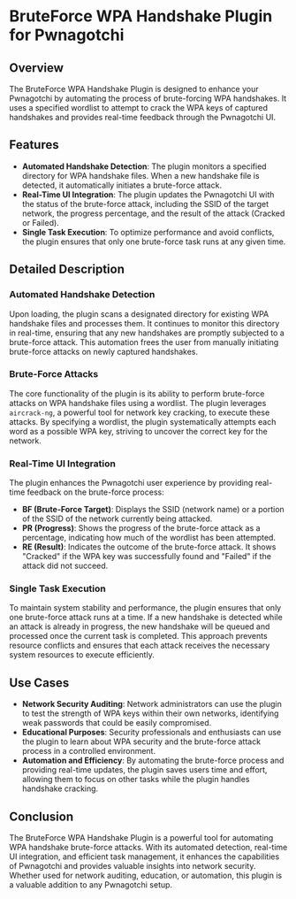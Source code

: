 # BruteForce WPA Handshake Plugin for Pwnagotchi

## Overview

The BruteForce WPA Handshake Plugin is designed to enhance your Pwnagotchi by automating the process of brute-forcing WPA handshakes. It uses a specified wordlist to attempt to crack the WPA keys of captured handshakes and provides real-time feedback through the Pwnagotchi UI.

## Features

- **Automated Handshake Detection**: The plugin monitors a specified directory for WPA handshake files. When a new handshake file is detected, it automatically initiates a brute-force attack.
- **Real-Time UI Integration**: The plugin updates the Pwnagotchi UI with the status of the brute-force attack, including the SSID of the target network, the progress percentage, and the result of the attack (Cracked or Failed).
- **Single Task Execution**: To optimize performance and avoid conflicts, the plugin ensures that only one brute-force task runs at any given time.

## Detailed Description

### Automated Handshake Detection

Upon loading, the plugin scans a designated directory for existing WPA handshake files and processes them. It continues to monitor this directory in real-time, ensuring that any new handshakes are promptly subjected to a brute-force attack. This automation frees the user from manually initiating brute-force attacks on newly captured handshakes.

### Brute-Force Attacks

The core functionality of the plugin is its ability to perform brute-force attacks on WPA handshake files using a wordlist. The plugin leverages `aircrack-ng`, a powerful tool for network key cracking, to execute these attacks. By specifying a wordlist, the plugin systematically attempts each word as a possible WPA key, striving to uncover the correct key for the network.

### Real-Time UI Integration

The plugin enhances the Pwnagotchi user experience by providing real-time feedback on the brute-force process:

- **BF (Brute-Force Target)**: Displays the SSID (network name) or a portion of the SSID of the network currently being attacked.
- **PR (Progress)**: Shows the progress of the brute-force attack as a percentage, indicating how much of the wordlist has been attempted.
- **RE (Result)**: Indicates the outcome of the brute-force attack. It shows "Cracked" if the WPA key was successfully found and "Failed" if the attack did not succeed.

### Single Task Execution

To maintain system stability and performance, the plugin ensures that only one brute-force attack runs at a time. If a new handshake is detected while an attack is already in progress, the new handshake will be queued and processed once the current task is completed. This approach prevents resource conflicts and ensures that each attack receives the necessary system resources to execute efficiently.

## Use Cases

- **Network Security Auditing**: Network administrators can use the plugin to test the strength of WPA keys within their own networks, identifying weak passwords that could be easily compromised.
- **Educational Purposes**: Security professionals and enthusiasts can use the plugin to learn about WPA security and the brute-force attack process in a controlled environment.
- **Automation and Efficiency**: By automating the brute-force process and providing real-time updates, the plugin saves users time and effort, allowing them to focus on other tasks while the plugin handles handshake cracking.

## Conclusion

The BruteForce WPA Handshake Plugin is a powerful tool for automating WPA handshake brute-force attacks. With its automated detection, real-time UI integration, and efficient task management, it enhances the capabilities of Pwnagotchi and provides valuable insights into network security. Whether used for network auditing, education, or automation, this plugin is a valuable addition to any Pwnagotchi setup.
